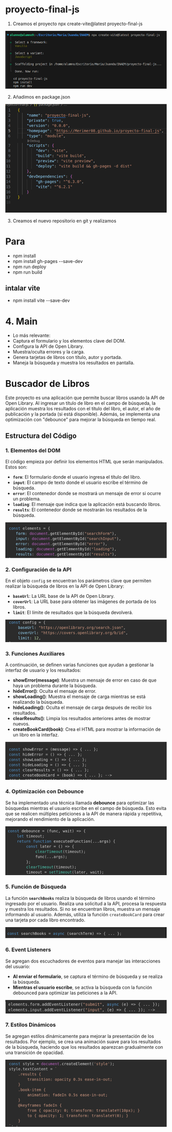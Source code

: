 # proyecto-final-js

1.  Creamos el proyecto
 npx create-vite@latest proyecto-final-js

![alt text](img/image.png)


2. Añadimos en package.json

![alt text](img/image-1.png)

3. Creamos el nuevo repositorio en git y realizamos 

# Para

- npm install
- npm install gh-pages --save-dev
- npm run deploy
- npm run build

## intalar vite
- npm install vite --save-dev




# 4. Main
- Lo más relevante:
- Captura el formulario y los elementos clave del DOM.
- Configura la API de Open Library.
- Muestra/oculta errores y la carga.
- Genera tarjetas de libros con título, autor y portada.
- Maneja la búsqueda y muestra los resultados en pantalla.
# Buscador de Libros

Este proyecto es una aplicación que permite buscar libros usando la API de Open Library. Al ingresar un título de libro en el campo de búsqueda, la aplicación muestra los resultados con el título del libro, el autor, el año de publicación y la portada (si está disponible). Además, se implementa una optimización con "debounce" para mejorar la búsqueda en tiempo real.

## Estructura del Código

### 1. **Elementos del DOM**
El código empieza por definir los elementos HTML que serán manipulados. Estos son:

- **`form`**: El formulario donde el usuario ingresa el título del libro.
- **`input`**: El campo de texto donde el usuario escribe el término de búsqueda.
- **`error`**: El contenedor donde se mostrará un mensaje de error si ocurre un problema.
- **`loading`**: El mensaje que indica que la aplicación está buscando libros.
- **`results`**: El contenedor donde se mostrarán los resultados de la búsqueda.

![alt text](img/image-7.png)

### 2. **Configuración de la API**

En el objeto `config` se encuentran los parámetros clave que permiten realizar la búsqueda de libros en la API de Open Library:

- **`baseUrl`**: La URL base de la API de Open Library.
- **`coverUrl`**: La URL base para obtener las imágenes de portada de los libros.
- **`limit`**: El límite de resultados que la búsqueda devolverá.


![alt text](img/image-8.png)

### 3. **Funciones Auxiliares**

A continuación, se definen varias funciones que ayudan a gestionar la interfaz de usuario y los resultados:

- **showError(message)**: Muestra un mensaje de error en caso de que haya un problema durante la búsqueda.
- **hideError()**: Oculta el mensaje de error.
- **showLoading()**: Muestra el mensaje de carga mientras se está realizando la búsqueda.
- **hideLoading()**: Oculta el mensaje de carga después de recibir los resultados.
- **clearResults()**: Limpia los resultados anteriores antes de mostrar nuevos.
- **createBookCard(book)**: Crea el HTML para mostrar la información de un libro en la interfaz.

![alt text](img/image-2.png)

### 4. **Optimización con Debounce**

Se ha implementado una técnica llamada **debounce** para optimizar las búsquedas mientras el usuario escribe en el campo de búsqueda. Esto evita que se realicen múltiples peticiones a la API de manera rápida y repetitiva, mejorando el rendimiento de la aplicación.

![alt text](img/image-3.png)

### 5. **Función de Búsqueda**

La función **`searchBooks`** realiza la búsqueda de libros usando el término ingresado por el usuario. Realiza una solicitud a la API, procesa la respuesta y muestra los resultados. Si no se encuentran libros, muestra un mensaje informando al usuario. Además, utiliza la función `createBookCard` para crear una tarjeta por cada libro encontrado.

![alt text](img/image-4.png)

### 6. **Event Listeners**

Se agregan dos escuchadores de eventos para manejar las interacciones del usuario:

- **Al enviar el formulario**, se captura el término de búsqueda y se realiza la búsqueda.
- **Mientras el usuario escribe**, se activa la búsqueda con la función debounced para optimizar las peticiones a la API.

![alt text](img/image-5.png)

### 7. **Estilos Dinámicos**

Se agregan estilos dinámicamente para mejorar la presentación de los resultados. Por ejemplo, se crea una animación suave para los resultados de la búsqueda, haciendo que los resultados aparezcan gradualmente con una transición de opacidad.

![alt text](img/image-6.png)